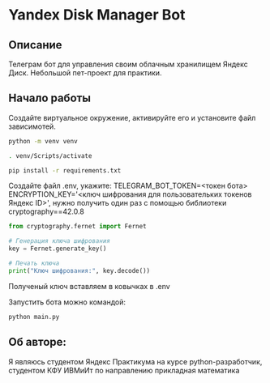# Yandex Disk Manager Bot

## Описание

Телеграм бот для управления своим облачным хранилищем Яндекс Диск.
Небольшой пет-проект для практики.

## Начало работы

Создайте виртуальное окружение, активируйте его и установите файл зависимотей.
```bash
python -m venv venv
```

```bash
. venv/Scripts/activate
```

```bash
pip install -r requirements.txt
```

Создайте файл .env, укажите:
TELEGRAM_BOT_TOKEN=<токен бота>
ENCRYPTION_KEY='<ключ шифрования для пользовательких токенов Яндекс ID>', нужно получить один раз с помощью библиотеки cryptography==42.0.8
```python
from cryptography.fernet import Fernet

# Генерация ключа шифрования
key = Fernet.generate_key()

# Печать ключа
print("Ключ шифрования:", key.decode())
```
Полученый ключ вставляем в ковычках в .env

Запустить бота можно командой:

```bash
python main.py
```

## Об авторе:
Я являюсь студентом Яндекс Практикума на курсе python-разработчик, студентом КФУ ИВМиИт по направлению прикладная математика
